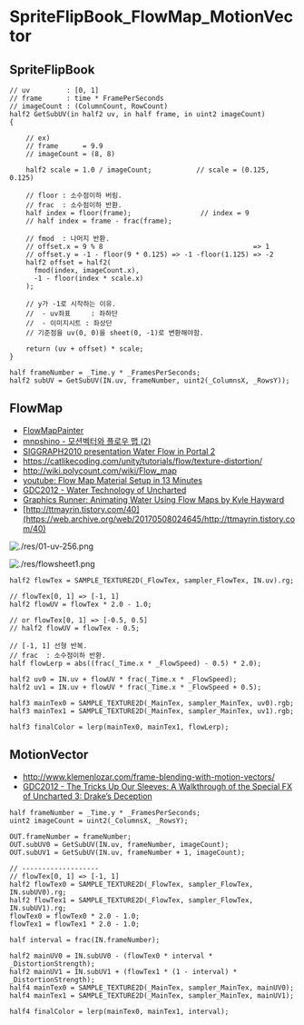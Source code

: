 # SpriteFlipBook_FlowMap_MotionVector

## SpriteFlipBook

``` hlsl
// uv         : [0, 1]
// frame      : time * FramePerSeconds
// imageCount : (ColumnCount, RowCount)
half2 GetSubUV(in half2 uv, in half frame, in uint2 imageCount)
{

    // ex)
    // frame      = 9.9
    // imageCount = (8, 8)

    half2 scale = 1.0 / imageCount;           // scale = (0.125, 0.125)

    // floor : 소수점이하 버림.
    // frac  : 소수점이하 반환.
    half index = floor(frame);                 // index = 9
    // half index = frame - frac(frame);
    
    // fmod  : 나머지 반환.
    // offset.x = 9 % 8                                     => 1
    // offset.y = -1 - floor(9 * 0.125) => -1 -floor(1.125) => -2
    half2 offset = half2(
      fmod(index, imageCount.x),
      -1 - floor(index * scale.x)
    );

    // y가 -1로 시작하는 이유.
    //  - uv좌표     : 좌하단
    //  - 이미지시트 : 좌상단
    // 기준점을 uv(0, 0)을 sheet(0, -1)로 변환해야함.

    return (uv + offset) * scale;
}

half frameNumber = _Time.y * _FramesPerSeconds;
half2 subUV = GetSubUV(IN.uv, frameNumber, uint2(_ColumnsX, _RowsY));
```

## FlowMap

- [FlowMapPainter](http://teckartist.com/?page_id=107)
- [mnpshino - 모션벡터와 플로우 맵 (2)](https://blog.naver.com/mnpshino/221456514365)
- [SIGGRAPH2010 presentation Water Flow in Portal 2](https://www.slideshare.net/alexvlachos/)
- <https://catlikecoding.com/unity/tutorials/flow/texture-distortion/>
- <http://wiki.polycount.com/wiki/Flow_map>
- [youtube: Flow Map Material Setup in 13 Minutes](https://www.youtube.com/watch?v=tEr3NE_XLbc)
- [GDC2012 - Water Technology of Uncharted](https://www.gdcvault.com/play/1015309/Water-Technology-of)
- [Graphics Runner: Animating Water Using Flow Maps by Kyle Hayward](http://graphicsrunner.blogspot.com/2010/08/water-using-flow-maps.html)
- [http://ttmayrin.tistory.com/40](https://web.archive.org/web/20170508024645/http://ttmayrin.tistory.com/40)

![./res/01-uv-256.png](./res/01-uv-256.png)

![./res/flowsheet1.png](./res/flowsheet1.png)

``` hlsl
half2 flowTex = SAMPLE_TEXTURE2D(_FlowTex, sampler_FlowTex, IN.uv).rg;

// flowTex[0, 1] => [-1, 1]
half2 flowUV = flowTex * 2.0 - 1.0;

// or flowTex[0, 1] => [-0.5, 0.5]
// half2 flowUV = flowTex - 0.5;

// [-1, 1] 선형 반복.
// frac  : 소수점이하 반환.
half flowLerp = abs((frac(_Time.x * _FlowSpeed) - 0.5) * 2.0);

half2 uv0 = IN.uv + flowUV * frac(_Time.x * _FlowSpeed);
half2 uv1 = IN.uv + flowUV * frac(_Time.x * _FlowSpeed + 0.5);

half3 mainTex0 = SAMPLE_TEXTURE2D(_MainTex, sampler_MainTex, uv0).rgb;
half3 mainTex1 = SAMPLE_TEXTURE2D(_MainTex, sampler_MainTex, uv1).rgb;

half3 finalColor = lerp(mainTex0, mainTex1, flowLerp);
```

## MotionVector

- <http://www.klemenlozar.com/frame-blending-with-motion-vectors/>
- [GDC2012 - The Tricks Up Our Sleeves: A Walkthrough of the Special FX of Uncharted 3: Drake’s Deception](https://www.gdcvault.com/browse/gdc-12/play/1015655)

``` hlsl
half frameNumber = _Time.y * _FramesPerSeconds;
uint2 imageCount = uint2(_ColumnsX, _RowsY);

OUT.frameNumber = frameNumber;
OUT.subUV0 = GetSubUV(IN.uv, frameNumber, imageCount);
OUT.subUV1 = GetSubUV(IN.uv, frameNumber + 1, imageCount);

// -------------------
// flowTex[0, 1] => [-1, 1]
half2 flowTex0 = SAMPLE_TEXTURE2D(_FlowTex, sampler_FlowTex, IN.subUV0).rg;
half2 flowTex1 = SAMPLE_TEXTURE2D(_FlowTex, sampler_FlowTex, IN.subUV1).rg;
flowTex0 = flowTex0 * 2.0 - 1.0;
flowTex1 = flowTex1 * 2.0 - 1.0;

half interval = frac(IN.frameNumber);

half2 mainUV0 = IN.subUV0 - (flowTex0 * interval * _DistortionStrength);
half2 mainUV1 = IN.subUV1 + (flowTex1 * (1 - interval) * _DistortionStrength);
half4 mainTex0 = SAMPLE_TEXTURE2D(_MainTex, sampler_MainTex, mainUV0);
half4 mainTex1 = SAMPLE_TEXTURE2D(_MainTex, sampler_MainTex, mainUV1);

half4 finalColor = lerp(mainTex0, mainTex1, interval);
```

